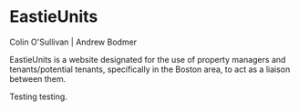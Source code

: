# EastieUnits

Colin O'Sullivan | Andrew Bodmer

EastieUnits is a website designated for the use of property managers and tenants/potential tenants, specifically in the Boston area, to act as a liaison between them. 


Testing testing.